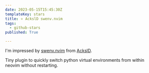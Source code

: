 ```yaml
---
date: 2023-05-15T15:45:30Z
templateKey: stars
title: ⭐ AckslD swenv.nvim
tags:
  - github-stars
published: True

---
```


I'm impressed by [swenv.nvim](https://github.com/AckslD/swenv.nvim) from [AckslD](https://github.com/AckslD).

Tiny plugin to quickly switch python virtual environments from within neovim without restarting.
